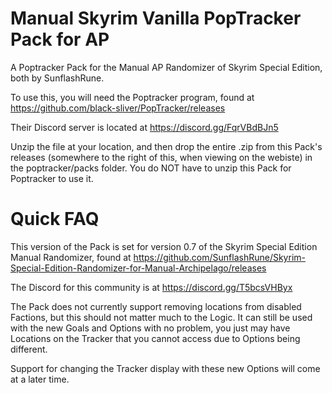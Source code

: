 # Manual Skyrim Vanilla PopTracker Pack for AP
 A Poptracker Pack for the Manual AP Randomizer of Skyrim Special Edition, both by SunflashRune.

 To use this, you will need the Poptracker program, found at https://github.com/black-sliver/PopTracker/releases

 Their Discord server is located at https://discord.gg/FqrVBdBJn5

 Unzip the file at your location, and then drop the entire .zip from this Pack's releases (somewhere to the right of this, when viewing on the webiste) in the poptracker/packs folder. You do NOT have to unzip this Pack for Poptracker to use it.

 # Quick FAQ

This version of the Pack is set for version 0.7 of the Skyrim Special Edition Manual Randomizer, found at https://github.com/SunflashRune/Skyrim-Special-Edition-Randomizer-for-Manual-Archipelago/releases

The Discord for this community is at https://discord.gg/T5bcsVHByx

The Pack does not currently support removing locations from disabled Factions, but this should not matter much to the Logic. It can still be used with the new Goals and Options with no problem, you just may have Locations on the Tracker that you cannot access due to Options being different.

Support for changing the Tracker display with these new Options will come at a later time.